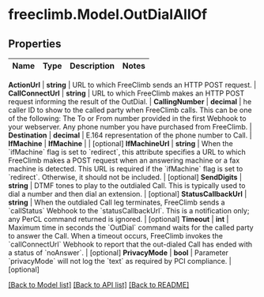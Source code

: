 # freeclimb.Model.OutDialAllOf



## Properties

Name | Type | Description | Notes
------------ | ------------- | ------------- | -------------

**ActionUrl** | **string** | URL to which FreeClimb sends an HTTP POST request.  | 
**CallConnectUrl** | **string** | URL to which FreeClimb makes an HTTP POST request informing the result of the OutDial. | 
**CallingNumber** | **decimal** | he caller ID to show to the called party when FreeClimb calls. This can be one of the following: The To or From number provided in the first Webhook to your webserver. Any phone number you have purchased from FreeClimb. | 
**Destination** | **decimal** | E.164 representation of the phone number to Call.  | 
**IfMachine** | **IfMachine** |  | [optional] 
**IfMachineUrl** | **string** | When the &#x60;ifMachine&#x60; flag is set to &#x60;redirect&#x60;, this attribute specifies a URL to which FreeClimb makes a POST request when an answering machine or a fax machine is detected. This URL is required if the &#x60;ifMachine&#x60; flag is set to &#x60;redirect&#x60;. Otherwise, it should not be included. | [optional] 
**SendDigits** | **string** | DTMF tones to play to the outdialed Call. This is typically used to dial a number and then dial an extension. | [optional] 
**StatusCallbackUrl** | **string** | When the outdialed Call leg terminates, FreeClimb sends a &#x60;callStatus&#x60; Webhook to the &#x60;statusCallbackUrl&#x60;. This is a notification only; any PerCL command returned is ignored. | [optional] 
**Timeout** | **int** | Maximum time in seconds the &#x60;OutDial&#x60; command waits for the called party to answer the Call. When a timeout occurs, FreeClimb invokes the &#x60;callConnectUrl&#x60; Webhook to report that the out-dialed Call has ended with a status of &#x60;noAnswer&#x60;. | [optional] 
**PrivacyMode** | **bool** | Parameter &#x60;privacyMode&#x60; will not log the &#x60;text&#x60; as required by PCI compliance. | [optional] 


 [[Back to Model list]](../README.md#documentation-for-models) [[Back to API list]](../README.md#documentation-for-api-endpoints) [[Back to README]](../README.md)



